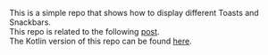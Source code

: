 This is a simple repo that shows how to display different Toasts and Snackbars.  
This repo is related to the following [post](http://mobiledevhub.com/2017/12/23/android-fundamentals-toasts-and-snackbars/).  
The Kotlin version of this repo can be found [here](https://github.com/MChehab94/Toast-Snackbar-Demo-Kotlin).  
